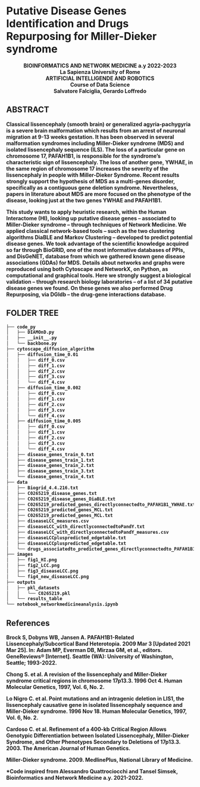 # Putative Disease Genes Identification and Drugs Repurposing for Miller-Dieker syndrome

<p align="center">
  <b>BIOINFORMATICS AND NETWORK MEDICINE a.y 2022-2023<br />
La Sapienza University of Rome<br />
ARTIFICIAL INTELLIGENDE AND ROBOTICS<b>  <br />
Course of Data Science<b>  <br />
Salvatore Falciglia, Gerardo Loffredo<b> <br />
</p>


## ABSTRACT

Classical lissencephaly (smooth brain) or generalized agyria-pachygyria is a severe brain malformation which results from an arrest of neuronal migration at 9-13 weeks gestation. It has been observed in several malformation syndromes including Miller-Dieker syndrome (MDS) and isolated lissencephaly sequence (ILS). The loss of a particular gene on chromosome 17, PAFAH1B1, is responsible for the syndrome’s characteristic sign of lissencephaly. The loss of another gene, YWHAE, in the same region of chromosome 17 increases the severity of the lissencephaly in people with Miller-Dieker Syndrome. Recent results strongly support the hypothesis of MDS as a multi-genes disorder, specifically as a contiguous gene deletion syndrome. Nevertheless, papers in literature about MDS are more focused on the phenotype of the disease, looking just at the two genes YWHAE and PAFAH1B1. 

This study wants to apply heuristic research, within the Human Interactome (HI), looking up putative disease genes – associated to Miller-Dieker syndrome – through techniques of Network Medicine. We applied classical network-based tools – such as the two clustering algorithms DiaBLE and Markov Clustering – developed to predict potential disease genes. We took advantage of the scientific knowledge acquired so far through BioGRID, one of the most informative databases of PPIs, and DisGeNET, database from which we gathered known gene disease associations (GDAs) for MDS. Details about networks and graphs were reproduced using both Cytoscape and NetworkX, on Python, as computational and graphical tools. Here we strongly suggest a biological validation – through research biology laboratories – of a list of 34 putative disease genes we found. On these genes we also performed Drug Repurposing, via DGIdb – the drug-gene interactions database.

## FOLDER TREE
```bash
├── code_py
│   ├── DIAMOnD.py
│   ├── __init__.py
│   └── backbone.py
├── cytoscape_diffusion_algorithm
│   ├── diffusion_time_0.01
│   │   ├── diff_0.csv
│   │   ├── diff_1.csv
│   │   ├── diff_2.csv
│   │   ├── diff_3.csv
│   │   └── diff_4.csv
│   ├── diffusion_time_0.002
│   │   ├── diff_0.csv
│   │   ├── diff_1.csv
│   │   ├── diff_2.csv
│   │   ├── diff_3.csv
│   │   └── diff_4.csv
│   ├── diffusion_time_0.005
│   │   ├── diff_0.csv
│   │   ├── diff_1.csv
│   │   ├── diff_2.csv
│   │   ├── diff_3.csv
│   │   └── diff_4.csv
│   ├── disease_genes_train_0.txt
│   ├── disease_genes_train_1.txt
│   ├── disease_genes_train_2.txt
│   ├── disease_genes_train_3.txt
│   └── disease_genes_train_4.txt
├── data
│   ├── Biogrid_4.4.216.txt
│   ├── C0265219_disease_genes.txt
│   ├── C0265219_disease_genes_DiaBLE.txt
│   ├── C0265219_predicted_genes_directlyconnectedto_PAFAH1B1_YWHAE.txt
│   ├── C0265219_predicted_genes_MCL.txt
│   ├── C0265219_predicted_genes_MCL.txt
│   ├── diseaseLCC_measures.csv
│   ├── diseaseLCC_with_directlyconnectedtoPandY.txt
│   ├── diseaseLCC_with_directlyconnectedtoPandY_measures.csv
│   ├── diseaseLCCpluspredicted_edgetable.txt
│   ├── diseaseLCCpluspredicted_edgetable.txt
│   └── drugs_associatedto_predicted_genes_directlyconnectedto_PAFAH1B1_YWHAE.txt
├── images    
│   ├── fig1_HI.png
│   ├── fig2_LCC.png
│   ├── fig3_diseaseLCC.png
│   └── fig4_new_diseaseLCC.png
├── outputs    
│   ├── pkl_datasets
│   │   └── C0265219.pkl
│   └── results_table
└── notebook_networkmedicineanalysis.ipynb
```

## References
Brock S, Dobyns WB, Jansen A. PAFAH1B1-Related Lissencephaly/Subcortical Band Heterotopia. 2009 Mar 3 [Updated 2021 Mar 25]. In: Adam MP, Everman DB, Mirzaa GM, et al., editors. GeneReviews® [Internet]. Seattle (WA): University of Washington, Seattle; 1993-2022.

Chong S. et al. A revision of the lissencephaly and Miller-Dieker syndrome critical regions in chromosome 17p13.3. 1996 Oct 4. Human Molecular Genetics, 1997, Vol. 6, No. 2.

Lo Nigro C. et al. Point mutations and an intragenic deletion in LIS1, the lissencephaly causative gene in isolated lissencephaly sequence and Miller-Dieker syndrome. 1996 Nov 18. Human Molecular Genetics, 1997, Vol. 6, No. 2.

Cardoso C. et al. Refinement of a 400-kb Critical Region Allows Genotypic Differentiation between Isolated Lissencephaly, Miller-Dieker Syndrome, and Other Phenotypes Secondary to Deletions of 17p13.3. 2003. The American Journal of Human Genetics.

Miller-Dieker syndrome. 2009. MedlinePlus, National Library of Medicine.

*Code inspired from Alessandro Quattrociocchi and Tansel Simsek, Bioinformatics and Network Medicine a.y. 2021-2022.
